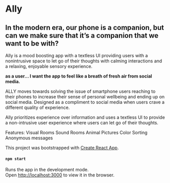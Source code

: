 # Ally 

## In the modern era, our phone is a companion, but can we make sure that it’s a companion that we want to be with? 

Ally is a mood boosting app with a textless UI providing users with a nonintrusive space to let go of their thoughts with calming interactions and a relaxing, enjoyable sensory experience.

**as a user…
I want the app to feel like a breath of fresh air from social media.**

ALLY moves towards solving the issue of smartphone users reaching to their phones to increase their sense of personal wellbeing and ending up on social media. Designed as a compliment to social media when users crave a different quality of experience.

Ally prioritizes experience over information and uses a textless UI to provide a non-intrusive user experience where users can let go of their thoughts. 

Features:
Visual Rooms
Sound Rooms
Animal Pictures
Color Sorting
Anonymous messages



This project was bootstrapped with [Create React App](https://github.com/facebook/create-react-app).

#### `npm start`

Runs the app in the development mode.\
Open [http://localhost:3000](http://localhost:3000) to view it in the browser.